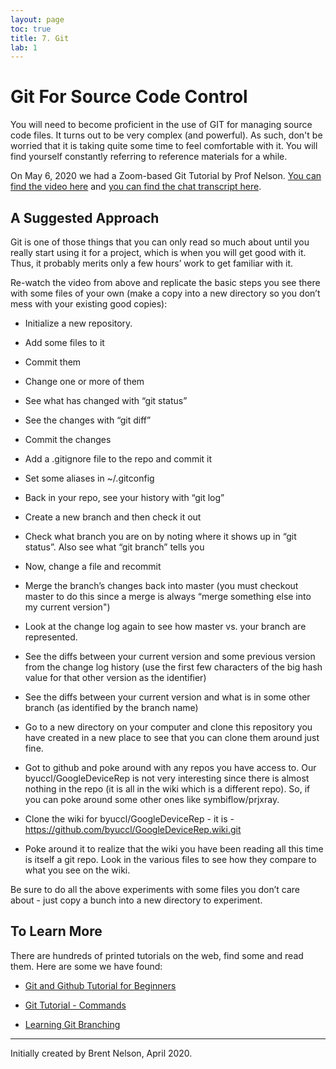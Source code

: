 ```yaml
---
layout: page
toc: true
title: 7. Git
lab: 1
---
```



# Git For Source Code Control

You will need to become proficient in the use of GIT for managing source code files.  It turns out to be very complex (and powerful).  As such, don't be worried that it is taking quite some time to feel comfortable with it. You will find yourself constantly referring to reference materials for a while.

On May 6, 2020 we had a Zoom-based Git Tutorial by Prof Nelson.  [You can find the video here](media/GIT_Tutorial.mp4) and [you can find the chat transcript here](media/GIT_Tutorial_Chat.txt).

## A Suggested Approach

Git is one of those things that you can only read so much about until you really start using it for a project, which is when you will get good with it.  Thus, it probably merits only a few hours’ work to get familiar with it.  

Re-watch the video from above and replicate the basic steps you see there with some files of your own (make a copy into a new directory so you don’t mess with your existing good copies):

- Initialize a new repository.

- Add some files to it
- Commit them

- Change one or more of them
- See what has changed with “git status”
- See the changes with “git diff”
- Commit the changes

- Add a .gitignore file to the repo and commit it
- Set some aliases in ~/.gitconfig

- Back in your repo, see your history with “git log”

- Create a new branch and then check it out
- Check what branch you are on by noting where it shows up in “git status”.  Also see what “git branch” tells you
- Now, change a file and recommit
- Merge the branch’s changes back into master (you must checkout master to do this since a merge is always “merge something else into my current version")

- Look at the change log again to see how master vs. your branch are represented.
- See the diffs between your current version and some previous version from the change log history (use the first few characters of the big hash value for that other version as the identifier)
- See the diffs between your current version and what is in some other branch (as identified by the branch name)

- Go to a new directory on your computer and clone this repository you have created in a new place to see that you can clone them around just fine.

- Got to github and poke around with any repos you have access to.  Our byuccl/GoogleDeviceRep is not very interesting since there is almost nothing in the repo (it is all in the wiki which is a different repo).  So, if you can poke around some other ones like symbiflow/prjxray.

- Clone the wiki for byuccl/GoogleDeviceRep - it is - https://github.com/byuccl/GoogleDeviceRep.wiki.git
- Poke around it to realize that the wiki you have been reading all this time is itself a git repo.  Look in the various files to see how they compare to what you see on the wiki.

Be sure to do all the above experiments with some files you don’t care about - just copy a bunch into a new directory to experiment. 

## To Learn More


There are hundreds of printed tutorials on the web, find some and read them.  Here are some we have found:

- [Git and Github Tutorial for Beginners](https://product.hubspot.com/blog/git-and-github-tutorial-for-beginners)

- [Git Tutorial - Commands](https://www.edureka.co/blog/git-tutorial/)

- [Learning Git Branching](https://learngitbranching.js.org/?locale=en_US)

----------------------------------
Initially created by Brent Nelson, April 2020.